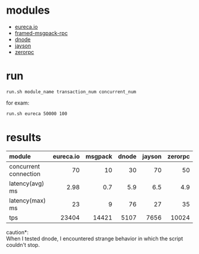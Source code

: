 
# modules

* [eureca.io](https://github.com/ezelia/eureca.io/)
* [framed-msgpack-rpc](https://github.com/maxtaco/node-framed-msgpack-rpc)
* [dnode](https://github.com/substack/dnode)
* [jayson](https://github.com/tedeh/jayson)
* [zerorpc](https://github.com/dotcloud/zerorpc-node)

# run

`run.sh module_name transaction_num concurrent_num`

for exam:

```bash
run.sh eureca 50000 100
```

# results

| module                | eureca.io |   msgpack |     dnode |    jayson |   zerorpc |
|:----------------------|----------:|----------:|----------:|----------:|----------:|
| concurrent connection |        70 |        10 |        30 |        70 |        50 |
| latency(avg) ms       |      2.98 |       0.7 |       5.9 |       6.5 |       4.9 |
| latency(max) ms       |        23 |         9 |        76 |        27 |        35 |
| tps                   |     23404 |     14421 |      5107 |      7656 |     10024 |

caution*:  
When I tested dnode, I encountered strange behavior in which the script couldn't stop.